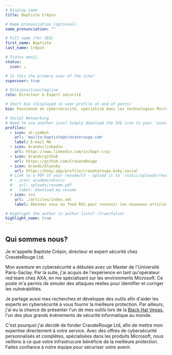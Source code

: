 ```yaml
---
# Display name
title: Baptiste Crépin

# Name pronunciation (optional)
name_pronunciation: ""

# Full name (for SEO)
first_name: Baptiste
last_name: Crépin

# Status emoji
status:
  icon: ☕️

# Is this the primary user of the site?
superuser: true

# Role/position/tagline
role: Directeur & Expert sécurité

# Short bio (displayed in user profile at end of posts)
bio: Passionné en cybersécurité, spécialisé dans les technologies Microsoft 365/Active Directory et intervenant à la Black Hat US.

# Social Networking
# Need to use another icon? Simply download the SVG icon to your `assets/media/icons/` folder.
profiles:
  - icon: at-symbol
    url: 'mailto:baptiste@cravaterouge.com'
    label: E-mail Me
  - icon: brands/linkedin
    url: https://www.linkedin.com/in/bapt-crp/
  - icon: brands/github
    url: https://github.com/CravateRouge
  - icon: brands/bluesky
    url: https://bsky.app/profile/cravaterouge.bsky.social
  # Link to a PDF of your resume/CV - upload it to `static/uploads/resume.pdf`
  # - icon: academicons/cv
  #   url: uploads/resume.pdf
  #   label: Download my resume
  - icon: rss
    url: ./articles/index.xml
    label: Abonnez vous au feed RSS pour recevoir les nouveaux articles

# Highlight the author in author lists? (true/false)
highlight_name: true
---
```


## Qui sommes nous?
Je m'appelle Baptiste Crépin, directeur et expert sécurité chez CravateRouge Ltd.

Mon aventure en cybersécurité a débutée avec un Master de l'Université Paris-Saclay. Par la suite, j'ai acquis de l'expérience en tant qu'opérateur red team chez AXA, en me spécialisant sur les environments Microsoft. Ce poste m'a permis de simuler des attaques réelles pour identifier et corriger les vulnérabilités.

Je partage aussi mes recherches et développe des outils afin d'aider les experts en cybersécurité à vous fournir la meilleure protection. Par ailleurs, j'ai eu la chance de présenter l'un de mes outils lors de la [Black Hat Vegas](https://www.blackhat.com/us-22/arsenal/schedule/#bloodyad-26883), l'un des plus grands événements de sécurité informatique au monde.

C'est pourquoi j'ai décidé de fonder CravateRouge Ltd, afin de mettre mon expertise directement à votre service. Avec des offres de cybersécurité personnalisés et complètes, spécialisées dans les produits Microsoft, nous veillons à ce que votre infrastrucure bénéficie de la meilleure protection. Faites confiance à notre équipe pour sécuriser votre avenir.